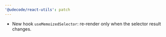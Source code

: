 ```yaml
---
'@udecode/react-utils': patch
---
```


- New hook `useMemoizedSelector`: re-render only when the selector result changes.
